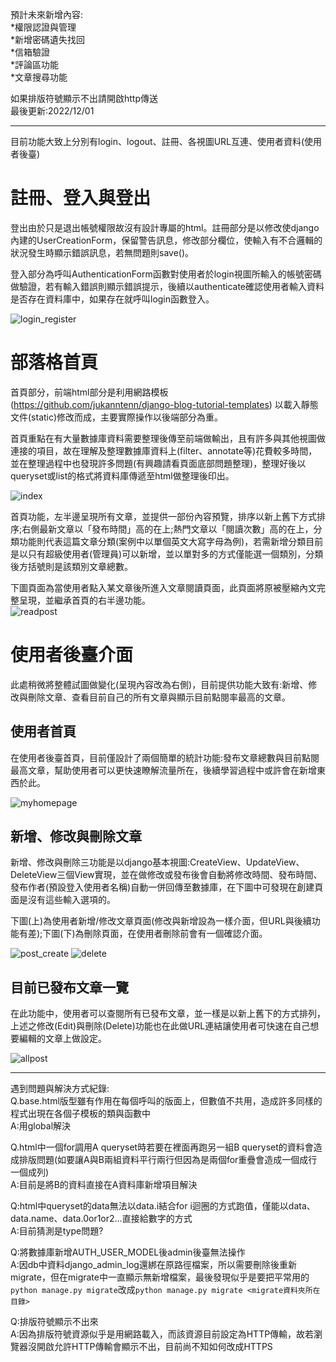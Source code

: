 預計未來新增內容:  
*權限認證與管理    
*新增密碼遺失找回  
*信箱驗證  
*評論區功能  
*文章搜尋功能  

如果排版符號顯示不出請開啟http傳送  
最後更新:2022/12/01  
****  
目前功能大致上分別有login、logout、註冊、各視圖URL互連、使用者資料(使用者後臺)
# 註冊、登入與登出
登出由於只是退出帳號權限故沒有設計專屬的html。註冊部分是以修改使django內建的UserCreationForm，保留警告訊息，修改部分欄位，使輸入有不合邏輯的狀況發生時顯示錯誤訊息，若無問題則save()。  

登入部分為呼叫AuthenticationForm函數對使用者於login視圖所輸入的帳號密碼做驗證，若有輸入錯誤則顯示錯誤提示，後續以authenticate確認使用者輸入資料是否存在資料庫中，如果存在就呼叫login函數登入。  
  
  
  
![login_register](https://user-images.githubusercontent.com/87916115/204300522-b8c873f6-3eac-4b26-9355-7c8381c11158.png)  
  
  
# 部落格首頁

首頁部分，前端html部分是利用網路模板(https://github.com/jukanntenn/django-blog-tutorial-templates) 以載入靜態文件(static)修改而成，主要實際操作以後端部分為重。  

首頁重點在有大量數據庫資料需要整理後傳至前端做輸出，且有許多與其他視圖做連接的項目，故在理解及整理數據庫資料上(filter、annotate等)花費較多時間，並在整理過程中也發現許多問題(有興趣請看頁面底部問題整理)，整理好後以queryset或list的格式將資料庫傳遞至html做整理後印出。  
  
    
![index](https://user-images.githubusercontent.com/87916115/205069671-49fc529b-616b-4f8d-97b9-aecec6c9a7e5.png)
  
首頁功能，左半邊呈現所有文章，並提供一部份內容預覽，排序以新上舊下方式排序;右側最新文章以「發布時間」高的在上;熱門文章以「閱讀次數」高的在上，分類功能則代表這篇文章分類(案例中以單個英文大寫字母為例)，若需新增分類目前是以只有超級使用者(管理員)可以新增，並以單對多的方式僅能選一個類別，分類後方括號則是該類別文章總數。

  
  
下圖頁面為當使用者點入某文章後所進入文章閱讀頁面，此頁面將原被壓縮內文完整呈現，並繼承首頁的右半邊功能。  
![readpost](https://user-images.githubusercontent.com/87916115/205071008-df0e5c01-b745-4520-938b-b02d01de36bd.png)



# 使用者後臺介面
此處稍微將整體試圖做變化(呈現內容改為右側)，目前提供功能大致有:新增、修改與刪除文章、查看目前自己的所有文章與顯示目前點閱率最高的文章。

## 使用者首頁
在使用者後臺首頁，目前僅設計了兩個簡單的統計功能:發布文章總數與目前點閱最高文章，幫助使用者可以更快速瞭解流量所在，後續學習過程中或許會在新增東西於此。

![myhomepage](https://user-images.githubusercontent.com/87916115/205073108-b704a164-2544-4bbc-84c5-d011ab2f7ac1.png)


## 新增、修改與刪除文章
新增、修改與刪除三功能是以django基本視圖:CreateView、UpdateView、DeleteView三個View實現，並在做修改或發布後會自動將修改時間、發布時間、發布作者(預設登入使用者名稱)自動一併回傳至數據庫，在下圖中可發現在創建頁面是沒有這些輸入選項的。

下圖(上)為使用者新增/修改文章頁面(修改與新增設為一樣介面，但URL與後續功能有差);下圖(下)為刪除頁面，在使用者刪除前會有一個確認介面。

![post_create](https://user-images.githubusercontent.com/87916115/205073112-c2647eec-6e4f-45f2-9658-eb8fb66730aa.png)
![delete](https://user-images.githubusercontent.com/87916115/205073221-cfdfb529-5b49-4a96-bf15-2d8c257afd4c.png)

## 目前已發布文章一覽
在此功能中，使用者可以查閱所有已發布文章，並一樣是以新上舊下的方式排列，上述之修改(Edit)與刪除(Delete)功能也在此做URL連結讓使用者可快速在自己想要編輯的文章上做設定。

![allpost](https://user-images.githubusercontent.com/87916115/205073098-492d19f9-6b74-4315-90d0-f479793cc7f7.png)


****  
遇到問題與解決方式紀錄:  
Q.base.html版型雖有作用在每個呼叫的版面上，但數值不共用，造成許多同樣的程式出現在各個子模板的類與函數中  
A:用global解決

Q.html中一個for調用A queryset時若要在裡面再跑另一組B queryset的資料會造成排版問題(如要讓A與B兩組資料平行兩行但因為是兩個for重疊會造成一個成行一個成列)  
A:目前是將B的資料直接在A資料庫新增項目解決

Q:html中queryset的data無法以data.i結合for i迴圈的方式跑值，僅能以data、data.name、data.0or1or2...直接給數字的方式  
A:目前猜測是type問題?

Q:將數據庫新增AUTH_USER_MODEL後admin後臺無法操作  
A:因db中資料django_admin_log還綁在原路徑檔案，所以需要刪除後重新migrate，但在migrate中一直顯示無新增檔案，最後發現似乎是要把平常用的```python manage.py migrate```改成```python manage.py migrate <migrate資料夾所在目錄>```

Q:排版符號顯示不出來  
A:因為排版符號資源似乎是用網路載入，而該資源目前設定為HTTP傳輸，故若瀏覽器沒開啟允許HTTP傳輸會顯示不出，目前尚不知如何改成HTTPS

